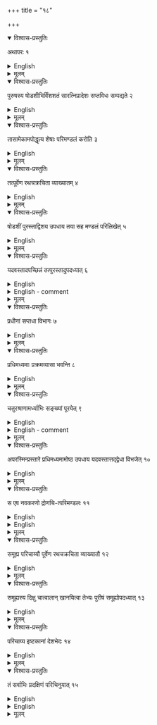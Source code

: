 +++
title = "१८"

+++


<details open><summary>विश्वास-प्रस्तुतिः</summary>

अथापरः १
</details>

<details><summary>English</summary>

Now the other type (of dronacit in the form of a circle).
</details>

<details><summary>मूलम्</summary>

अथापरः १
</details>


<details open><summary>विश्वास-प्रस्तुतिः</summary>

पुरुषस्य षोडशीभिर्विंशशतं सारत्निप्रादेशः सप्तविधः सम्पद्यते २
</details>

<details><summary>English</summary>

120 (square) bricks, each \\(\frac{1}{16}\\) of a (square) puruṣa (ṣoḍaśī, side\\(=\frac{1}{4}\\) pu. or 30 aṅg.) give the area of the seven-fold (fire-altar of \\(7\frac{1}{2}\\) sq. purușa) with (two) aratnis and (one) prādeśa.
</details>

<details><summary>मूलम्</summary>

पुरुषस्य षोडशीभिर्विंशशतं सारत्निप्रादेशः सप्तविधः सम्पद्यते २
</details>


<details open><summary>विश्वास-प्रस्तुतिः</summary>

तासामेकामपोद्धृत्य शेषाः परिमण्डलं करोति ३
</details>

<details><summary>English</summary>

One of them is taken away, and (the area equivalent to) the remaining (119 bricks) is transformed into a circle.
</details>

<details><summary>मूलम्</summary>

तासामेकामपोद्धृत्य शेषाः परिमण्डलं करोति ३
</details>


<details open><summary>विश्वास-प्रस्तुतिः</summary>

तत्पूर्वेण रथचक्रचिता व्याख्यातम् ४
</details>

<details><summary>English</summary>

This (kind of transformation into circle) has been explained in the case of the fire-altar in the form of a chariot wheel of the first type.
</details>

<details><summary>मूलम्</summary>

तत्पूर्वेण रथचक्रचिता व्याख्यातम् ४
</details>


<details open><summary>विश्वास-प्रस्तुतिः</summary>

षोडशीं पुरस्ताद्विशय उपधाय तया सह मण्डलं परिलिखेत् ५
</details>

<details><summary>English</summary>

The ṣoḍaśi (brick which is taken away) is placed in the middle of the east side (of the square equivalent to the area of 119 bricks) and with it the circle (of the same area as that of the square) is to be drawn.
</details>

<details><summary>मूलम्</summary>

षोडशीं पुरस्ताद्विशय उपधाय तया सह मण्डलं परिलिखेत् ५
</details>


<details open><summary>विश्वास-प्रस्तुतिः</summary>

यदवस्तादपच्छिन्नं तत्पुरस्तादुपदध्यात् ६
</details>

<details><summary>English</summary>

The western part (of the ṣoḍaśī brick) cut off (by the circle) is placed on its eastern side.
</details>

<details><summary>English - comment</summary>

THE CONSTRUCTION OF FIRE-ALTARS IN THE FORM OF A CIRCULAR TROUGH, AND OF SAMŪHYA AND PARICĀYYA FIRE-ALTARS   


CIRCULAR TROUGH   

18.1-18.6. The construction of the fire-altar. For purposes of measurements, the ṣoḍaśī square bricks of area \\(\frac{1}{16}\\) sq. pu. or 900 sq. aṅg. (that is, 30 × 30 sq. aṅg.) are employed. Clearly, 120 ṣoḍaśi bricks equal \\(\frac{120}{16}\\) or \\(7\frac{1}{2}\\) sq. pu., the area of the fire- altar to be constructed. This area equals 108000 sq. aṅg. After deducting the area of 1 ṣoḍaśī brick of 900 sq. aṅg., the balance of 107, 100 sq. aṅg. is converted into a square of which the side obtained by taking the square root works out to.327 aṅg. 9 tila. Dvārakānātha gives this value as follows: tasya mūlamānīya navatilasahita- saptaviṁśatyaṅgulasahita-śatatrayāṅgulapramāṇena samacaturaśram kṛtvā....|  

The next step is to convert the above-mentioned square into a circle by the method given in sūtra Bśl. 2.9. and already applied in the case of the fire-altar in the form of the chariot wheel. Let ABCD be the square of side equal to 327 aṅg. 9 tila. (Fig. 66 ). EFGH is the ṣoḍāśi brick placed at the middle of the eastern side AD of the square. With O as centre and OM as radius a circle equal in area of the square ABCD is drawn, cutting EFGH by the curved line (dhanurvakrā) IJ. The part of the sodasi brick IFGJ cut by the circle is transferred to the top of the remain- ing portion, as KEHL. Now, KIJL, whose area remains the same as that of a ṣoḍaśi brick, represents the handle of the circular trough (also called oṣṭha).   

![](../images/fig66.png)   

Fig.66. Construction of the circular droṇacit.  
The value of OM, the radius of the circle can be calculated from the formula   
OM = \\(\frac{a}{2}(2 + \sqrt{2})\\), where a = AB = 327 aṅg. 9 ti.   

Putting \\(\sqrt{2}\\) = 1.414, OM works out to 186 aṅg. 7 tila.  

Alternatively, if AO = r,   

2r^2 = a^2 = 107100 sq. aṅg.

r = 231 aṅg. 13 ti.   

MN = \\(\frac{1}{3}\left(r - \frac{a}{2} \right) = \frac{1}{3}\left(231 aṅg. 13 ti — 163 aṅg. 21 ti\right)\\) 

\\(\frac{1}{3} \left(67 aṅg. 26 ti.\right)22 aṅg. 20 ti. \\)   



OM=  163 aṅg. 21 ti. + 22 aṅg. 20 ti = 186 aṅg. 7 ti.   

The commentator D. gives the value of OM as 184 aṅg. 22 ti and that of MN as 21 aṅg. 1 ti. (tatra mandalakarane dvavimŝatitilasahita-caturasitiśatāngulo viṣkambhār- dhaḥ tena mandalakarane visaya upahitaṣoḍaśimadhye tilasahitaikavimśatyangulapramāņe maṇḍalam pravartate| ) The values given by the commentator are obviously wrong. 
</details>

<details><summary>मूलम्</summary>

यदवस्तादपच्छिन्नं तत्पुरस्तादुपदध्यात् ६
</details>


<details open><summary>विश्वास-प्रस्तुतिः</summary>

प्रधीनां सप्तधा विभागः ७
</details>

<details><summary>English</summary>

The (four) circular segments (obtained by drawing the maximum possible square within the above circle and after placing 6 bricks of side equal to 1/12 of the side of the inscribed square on the base of the segment, as in the case of the chariot wheel) are each divided into 7 parts.
</details>

<details><summary>मूलम्</summary>

प्रधीनां सप्तधा विभागः ७
</details>


<details open><summary>विश्वास-प्रस्तुतिः</summary>

प्रधिमध्यमाः प्रक्रमव्यासा भवन्ति ८
</details>

<details><summary>English</summary>

Bricks in the middle of the segments are each 1 prakrama (30 añgulas) wide.
</details>

<details><summary>मूलम्</summary>

प्रधिमध्यमाः प्रक्रमव्यासा भवन्ति ८
</details>


<details open><summary>विश्वास-प्रस्तुतिः</summary>

चतुरश्राणामर्ध्याभिः सङ्ख्यां पूरयेत् ९
</details>

<details><summary>English</summary>

The number (of 200 bricks) is to be completed by bricks half of the square bricks (made with 1/12 of the side of the inscribed square).
</details>

<details><summary>English - comment</summary>

18.7-18.9. Arrangement of bricks in the first layer. A square PQRS as large as possi- ble is inscribed within the circle of the fire-altar as constructed above. The side PQ is given by   


\\(PQ^2 = 2r^2 = \frac{2πr^2}{π} = \frac{2 x 107100}{π}\\)   

or PQ = 261 aṅg. 6 ti (for π = 3.14)   

The commentator's value is 261 aṅg. 4 ti, which closely agrees with our value.  

Square bricks are made with side equal to 
\\(\frac{1}{12}\\)   PQ, that is, 21 aṅg. 26 ti (= \\(\frac{1}{12}\\) of 261 aṅg. 6 ti), which is also the value given by the commentator (......tasya karaṇyā dvādaśena ṣaḍviṁśati tilasahitenaikaviṁśatyaṅgulena pramāṇeneṣṭakāḥ kuryāt). The inscribed square PQRS is filled with 144 such bricks. 6 such bricks are placed in each of the four segments in the middle of, and touching, the square; 24 such bricks are placed in the segments. The remaining space in each segment is divided into 7 parts as shown in Fig. 67 (a), making their number 28. The brick in the centre of the segment in between the row of 6 bricks and the circumference of the circle is 30 aṅg. broad and is called pradhi madhyamā. With 2 bricks in the handle, as cut by the circle already described, the number of bricks in the first layer totals 198. The deficit is met by replacing 2 corner bricks within the square by 4 half bricks of the one-twelfth type diagonally cut.  

![](../images/fig67.png)   

Fig. 67. Arrangement of brirks in the circular dronacit,—(a) first layer; (b) second layer. 
</details>

<details><summary>मूलम्</summary>

च-तुरश्राणामर्ध्याभिः सङ्ख्यां पूरयेत् ९
</details>


<details open><summary>विश्वास-प्रस्तुतिः</summary>

अपरस्मिन्प्रस्तारे प्रधिमध्यमामोष्ठ उपधाय यदवस्तात्तद्द्वेधा विभजेत् १०
</details>

<details><summary>English</summary>

In the other layer, the brick in the middle of the (eastern) segment is placed in the lip (-shaped handle) and the space below it is divided into 2 equal parts.
</details>

<details><summary>मूलम्</summary>

अपरस्मिन्प्रस्तारे प्रधिमध्यमामोष्ठ उपधाय यदवस्तात्तद्द्वेधा विभजेत् १०
</details>


<details open><summary>विश्वास-प्रस्तुतिः</summary>

स एष नवकरणो द्रोणचि-त्परिमण्डलः ११
</details>

<details><summary>English</summary>

This is the fire-altar in the form of a circular trough involving (the use of) nine types (of bricks).
</details>

<details><summary>English</summary>

18.10-18.11. Arrangement of bricks in the second layer. In the second layer, the inscribed square is turned such that the corners point towards intermediate directions Fig. 67(b). The square is filled with 144 one-twelfth bricks as before and 24 similar bricks are placed in the segments. The remaining space in each segment is also divided into 7 parts as in the first layer, making their number 28. To avoid overlapping of edges, the pradhi madhyamā brick is placed in the handle, and the space below is equally divided. The total number aggregates to 198. The deficit is met by replacing 2 one-twelfth bricks in the square by 4 half bricks.   

Types of bricks. The sūtras do not specifically describe the types of bricks. From the descriptions, it is, however, clear that nine types of bricks are used. \\(B_{1}\\), \\(B_{2}\\), \\(B_{3}\\), \\(B_{4}\\) and \\(B_{5}\\) types are used in each segment; \\(B_{6}\\) and \\(B_{7}\\) in the handle; \\(B_{8}\\) is used in the centre of the segment in one layer; and \\(B_{9}s\\) are used to complete the number 200. The following particulars of the bricks are based on the commentary (Fig. 68).   


\\(B_{1}\\) — square brick, ABCD, 1⁄2 of the side of the inscribed square : side = 21 aṅg. 26 ti.   

\\(B_{2}\\) —  corner brick, EFG, in the pradhi : EF = 33 aṅg. — 12 ti ; EG = 26 aṅg ; FG (curved) = 41 aṅg + 25 ti ;śara = 1 aṅg. + 6 ti.   

![](../images/fig68.png)   

\\(B_{3}\\) — four-sided brick GECH in the pradhi ; GE = 26 aṅg. ; EC = 33 aṅg. — 12 ti; CH 42 aṅg. + 8 ti; HG (curved) = 36 aṅg. + 16 ti; śara = 30 ti.   

\\(B_{4}\\) — four-sided brick, HDJI, in the pradhi ; HD = \\(20\frac{1}{2}\\) aṅg. ; JD = 50 aṅg. + 10 ti ; JI = 31 aṅg. + 25 ti. ; IH (curved) = 51 aṅg. + 18 ti. ; śara = 1 aṅg. +27 ti.   

\\(B_{5}\\) — four-sided brick, IJKL, in the centre of the pradhi, pradhimadhyamā ; 17 = 31 aṅg. 25 ti; JK 30 aṅg. (commentator wrongly puts it as 32 aṅg.) ; KL 31 aṅg. 25 ti; LI (curved) not given ; śara = 42 ti =1 aṅg.+8 ti.   

\\(B_{6}\\) — four-sided brick, INML, used in the western part of the handle, here called oṣṭha; IN = ML = 9 aṅg. — 1 ti; MN = 30 aṅg. ; LI (curved) not given; śara = 42 ti.  

\\(B_{7}\\) — four-sided brick, OMNP, used in the eastern part of the oṣṭha ; OM = PN = 21 aṅg. + 1 ti; MN = 30 aṅg. ; OP (curved) = not given; śara = 42 ti.  

\\(B_{8}\\) — rectangular brick, QRST, used in the empty space in the pradhi in the 2nd layer, after 1 \\(B_{5}\\) is pushed into the ostha, is clearly half of a sodasi brick : QR= ST 30 aṅg. ; RS = QT = 15 aṅg.  

\\(B_{8}\\) — triangular brick, UVW, half of \\(B_{1}\\) diagonally cut; UV = VW 21 aṅg. + 26 ti; UW = (21 aṅg. + 26 ti) \\(\sqrt{2}\\) The commentator incorrectly gives the value of UV = VW as 30 aṅg. 15 ti. 
</details>

<details><summary>मूलम्</summary>

स एष नवकरणो द्रोणचि-त्परिमण्डलः ११
</details>


<details open><summary>विश्वास-प्रस्तुतिः</summary>

समूह्य परिचाय्यौ पूर्वेण रथचक्रचिता व्याख्यातौ १२
</details>

<details><summary>English</summary>

The construction of the samuhya and the paricayya (fire-altars) is explained in the same way as that of the fire-altar in the form of the chariot wheel as already discussed.
</details>

<details><summary>मूलम्</summary>

समूह्य परिचाय्यौ पूर्वेण रथचक्रचिता व्याख्यातौ १२
</details>


<details open><summary>विश्वास-प्रस्तुतिः</summary>

समूह्यस्य दिक्षु चात्वालान् खानयित्वा तेभ्यः पुरीषं समूह्योपदध्यात् १३
</details>

<details><summary>English</summary>

Pits are dug out in the (four) cardinal directions of (the space to be occupied by) the samuhya, and the earth is collected from them and placed on the samuhya (instead of the bricks).
</details>

<details><summary>मूलम्</summary>

समूह्यस्य दिक्षु चात्वालान् खानयित्वा तेभ्यः पुरीषं समूह्योपदध्यात् १३
</details>


<details open><summary>विश्वास-प्रस्तुतिः</summary>

परिचाय्य इष्टकानां देशभेदः १४
</details>

<details><summary>English</summary>

The positioning of bricks in the paricāyya is different (from that of the chariot 
</details>

<details><summary>मूलम्</summary>

परिचाय्य इष्टकानां देशभेदः १४
</details>


<details open><summary>विश्वास-प्रस्तुतिः</summary>

तं सर्वाभिः प्रदक्षिणं परिचिनुयात् १५
</details>

<details><summary>English</summary>

wheel); these are placed all around in (concentric) circles turning towards right.
</details>

<details><summary>English</summary>

THE SAMŪHYA AND THE PARICĀYYA FIRE-ALTAR.   

18.12-18.15. These sutras deal with samūhya and paricāyya fire-altars. These altars are circular in shape and constructed in the same manner as the chariot wheel without spokes. The samūhya is not covered with bricks, but by loose earth dug out from pits, as stated in the sūtra.  

The paricāyya is, however, covered with bricks in concentric circles. According to Dvārakānātha, 6 equally spaced concentric circles (agnikṣetre samāntarālāni ṣaṇmaṇḍalāni) are drawn. The central circle, the nabhi, is divided into 8 equal parts. Beginning from the nābhi, the second and the third annular spaces are each divided into 16 equal parts; the fourth annular space is divided into 32 equal parts; and the fifth and the sixth annular spaces are each divided into 64 equal parts. In this way, 200 bricks are completed for the first layer. There are six different types of bricks, for the dimensions of radial divisions differ from one annular ring to the other (pratimaṇḍalam karaṇabhedaḥ | evam ṣaṭ karaṇāni). In the other layer, concentric circles are drawn in the middle of each annular ring and the inner circle (of the first layer) is removed. Here also we have 6 concentric circles but of different radii. The division of the nābhi and the succeeding annular rings is the same as before; but the radial lines are to be drawn such that these do not coincide with those of the first layer. All these are done to avoid the overlapping of edges. Here also 6 different types of bricks are used.  
</details>

<details><summary>मूलम्</summary>

तं सर्वाभिः प्रदक्षिणं परिचिनुयात् १५
</details>
